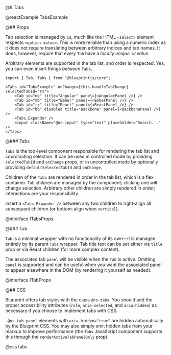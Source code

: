 @# Tabs

@reactExample TabsExample

@## Props

Tab selection is managed by `id`, much like the HTML `<select>` element respects
`<option value>`. This is more reliable than using a numeric index as it does
not require translating between arbitrary indices and tab names. It does,
however, require that every `Tab` have a _locally unique `id` value_.

Arbitrary elements are supported in the tab list, and order is respected. Yes,
you can even insert things _between_ `Tab`s.

```tsx
import { Tab, Tabs } from "@blueprintjs/core";

<Tabs id="TabsExample" onChange={this.handleTabChange} selectedTabId="rx">
    <Tab id="ng" title="Angular" panel={<AngularPanel />} />
    <Tab id="mb" title="Ember" panel={<EmberPanel />} />
    <Tab id="rx" title="React" panel={<ReactPanel />} />
    <Tab id="bb" disabled title="Backbone" panel={<BackbonePanel />} />
    <Tabs.Expander />
    <input className="@ns-input" type="text" placeholder="Search..." />
</Tabs>
```

@### Tabs

`Tabs` is the top-level component responsible for rendering the tab list and coordinating selection.
It can be used in controlled mode by providing `selectedTabId` and `onChange` props, or in
uncontrolled mode by optionally providing `defaultSelectedTabId` and `onChange`.

Children of the `Tabs` are rendered in order in the tab list, which is a flex container.
`Tab` children are managed by the component; clicking one will change selection. Arbitrary other
children are simply rendered in order; interactions are your responsibility.

Insert a `<Tabs.Expander />` between any two children to right-align all
subsequent children (or bottom-align when `vertical`).

@interface ITabsProps

@### Tab

`Tab` is a minimal wrapper with no functionality of its own&mdash;it is managed entirely by its
parent `Tabs` wrapper. Tab title text can be set either via `title` prop or via React children
(for more complex content).

The associated tab `panel` will be visible when the `Tab` is active. Omitting
`panel` is supported and can be useful when you want the associated panel to
appear elsewhere in the DOM (by rendering it yourself as needed).

@interface ITabProps

@## CSS

Blueprint offers tab styles with the class `@ns-tabs`. You should add the proper
accessibility attributes (`role`, `aria-selected`, and `aria-hidden`) as
necessary if you choose to implement tabs with CSS.

`.@ns-tab-panel` elements with `aria-hidden="true"` are hidden automatically by
the Blueprint CSS. You may also simply omit hidden tabs from your markup to
improve performance (the `Tabs` JavaScript component supports this through the
`renderActiveTabPanelOnly` prop).

@css tabs
